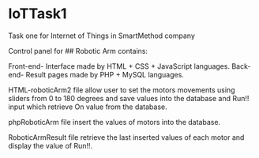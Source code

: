 # IoTTask1
Task one for Internet of Things in SmartMethod company

Control panel for ## Robotic Arm contains:

Front-end- Interface made by HTML + CSS + JavaScript languages. Back-end- Result pages made by PHP + MySQL languages.

HTML-roboticArm2 file allow user to set the motors movements using sliders from 0 to 180 degrees and save values into the database and Run!! input which retrieve On value from the database.

phpRoboticArm file insert the values of motors into the database.

RoboticArmResult file retrieve the last inserted values of each motor and display the value of Run!!.
